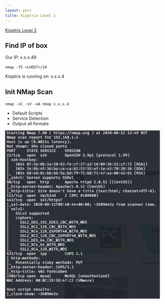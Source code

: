 ```yaml
---
layout: post
title: Kioptrix Level 2
---
```

[Kioptrix Level 2](https://www.vulnhub.com/entry/kioptrix-level-11-2,23/)

## Find IP of box
Our IP: x.x.x.49

`nmap -T5 <LHOST>/24`

Kioptrix is running on: x.x.x.4  

## Init NMap Scan

`nmap -sC -sV -oA nmap x.x.x.4`

 - Default Scripts
 - Service Detection
 - Output all formats
 
 ![Initial NMap Scan](/images/KioptrixL2/NMap1.JPG)
